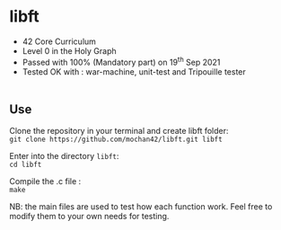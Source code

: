 # libft
* 42 Core Curriculum<br>
* Level 0 in the Holy Graph<br>
* Passed with 100% (Mandatory part) on 19<sup>th</sup> Sep 2021<br>
* Tested OK with : war-machine, unit-test and Tripouille tester<br><br>

## Use

Clone the repository in your terminal and create libft folder:<br>
`git clone https://github.com/mochan42/libft.git libft`

Enter into the directory `libft`:<br>
`cd libft`

Compile the .c file :<br>
`make`

NB: the main files are used to test how each function work. Feel free to modify them to your own needs for testing.
